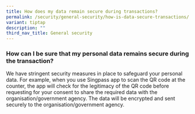 ```yaml
---
title: How does my data remain secure during transactions?
permalink: /security/general-security/how-is-data-secure-transactions/
variant: tiptap
description: ""
third_nav_title: General security
---
```

<h3>How can I be sure that my personal data remains secure during the transaction?</h3>
<p>We have stringent security measures in place to safeguard your personal
data. For example, when you use Singpass app to scan the QR code at the
counter, the app will check for the legitimacy of the QR code before requesting
for your consent to share the required data with the organisation/government
agency. The data will be encrypted and sent securely to the organisation/government
agency.</p>